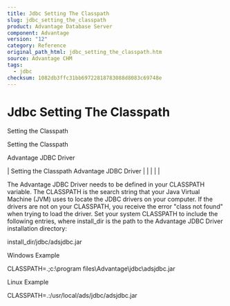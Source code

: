 ```yaml
---
title: Jdbc Setting The Classpath
slug: jdbc_setting_the_classpath
product: Advantage Database Server
component: Advantage
version: "12"
category: Reference
original_path_html: jdbc_setting_the_classpath.htm
source: Advantage CHM
tags:
  - jdbc
checksum: 1082db3ffc31bb69722818783088d8083c69748e
---
```


# Jdbc Setting The Classpath

Setting the Classpath

Setting the Classpath

Advantage JDBC Driver

| Setting the Classpath  Advantage JDBC Driver |  |  |  |  |

The Advantage JDBC Driver needs to be defined in your CLASSPATH variable. The CLASSPATH is the search string that your Java Virtual Machine (JVM) uses to locate the JDBC drivers on your computer. If the drivers are not on your CLASSPATH, you receive the error "class not found" when trying to load the driver. Set your system CLASSPATH to include the following entries, where install\_dir is the path to the Advantage JDBC Driver installation directory:

install\_dir/jdbc/adsjdbc.jar

Windows Example

CLASSPATH=.;c:\program files\Advantage\jdbc\adsjdbc.jar

Linux Example

CLASSPATH=.:/usr/local/ads/jdbc/adsjdbc.jar
